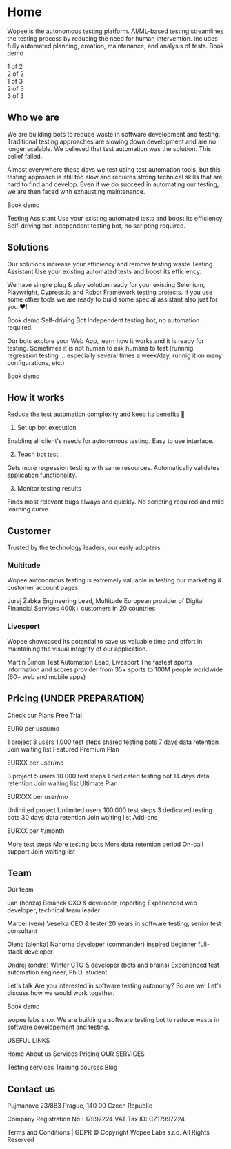 # Home

Wopee is the autonomous testing platform.
AI/ML-based testing streamlines the testing process by reducing the need for human intervention. Includes fully automated planning, creation, maintenance, and analysis of tests.
Book demo

<div class="container">
  <div class="row">
    <div class="col">
      1 of 2
    </div>
    <div class="col">
      2 of 2
    </div>
  </div>
  <div class="row">
    <div class="col">
      1 of 3
    </div>
    <div class="col">
      2 of 3
    </div>
    <div class="col">
      3 of 3
    </div>
  </div>
</div>

## Who we are

We are building bots to reduce waste in software development and testing.
Traditional testing approaches are slowing down development and are no longer scalable. We believed that test automation was the solution. This belief failed.

Almost everywhere these days we test using test automation tools, but this testing approach is still too slow and requires strong technical skills that are hard to find and develop. Even if we do succeed in automating our testing, we are then faced with exhausting maintenance.

Book demo

Testing Assistant
Use your existing automated tests and boost its efficiency.
Self-driving bot
Independent testing bot, no scripting required.

## Solutions

Our solutions increase your efficiency and remove testing waste
Testing Assistant
Use your existing automated tests and boost its efficiency.

We have simple plug & play solution ready for your existing Selenium, Playwright, Cypress.io and Robot Framework testing projects. If you use some other tools we are ready to build some special assistant also just for you ❤️!

Book demo
Self-driving Bot
Independent testing bot, no automation required.

Our bots explore your Web App, learn how it works and it is ready for testing. Sometimes it is not human to ask humans to test (runnnig regression testing ... especially several times a week/day, runnig it on many configurations, etc.)

Book demo

## How it works

Reduce the test automation complexity and keep its benefits 💪

1. Set up bot execution

Enabling all client's needs for autonomous testing. Easy to use interface.

2. Teach bot test

Gets more regression testing with same resources. Automatically validates application functionality.

3. Monitor testing results

Finds most relevant bugs always and quickly. No scripting required and mild learning curve.

## Customer

Trusted by the technology leaders, our early adopters



### Multitude

Wopee autonomous testing is extremely valuable in testing our marketing & customer account pages.

Juraj Žabka Engineering Lead, Multitude European provider of Digital Financial Services 400k+ customers in 20 countries

### Livesport

Wopee showcased its potential to save us valuable time and effort in maintaining the visual integrity of our application.

Martin Šimon Test Automation Lead, Livesport The fastest sports information and scores provider from 35+ sports to 100M people worldwide (60+ web and mobile apps)

## Pricing (UNDER PREPARATION)

Check our Plans
Free Trial

EUR0
per user/mo

1 project
3 users
1.000 test steps
shared testing bots
7 days data retention
Join waiting list
Featured
Premium Plan

EURXX 
per user/mo

3 project
5 users
10.000 test steps
1 dedicated testing bot
14 days data retention
Join waiting list
Ultimate Plan

EURXXX
per user/mo

Unlimited project
Unlimited users
100.000 test steps
3 dedicated testing bots
30 days data retention
Join waiting list
Add-ons

EURXX
per #/month

More test steps
More testing bots
More data retention period
On-call support
Join waiting list

## Team

Our team

Jan (honza) Beránek
CXO & developer, reporting
Experienced web developer, technical team leader

Marcel (vem) Veselka
CEO & tester
20 years in software testing, senior test consultant

Olena (alenka) Nahorna
developer (commander)
inspired beginner full-stack developer

Ondřej (ondra) Winter
CTO & developer (bots and brains)
Experienced test automation engineer, Ph.D. student

Let's talk
Are you interested in software testing autonomy? So are we! Let's discuss how we would work together.

Book demo 

wopee labs s.r.o.
We are building a software testing bot to reduce waste in software developement and testing.

USEFUL LINKS

Home
About us
Services
Pricing
OUR SERVICES

Testing services
Training courses
Blog

## Contact us

Pujmanove 23/883
Prague, 140 00
Czech Republic 

Company Registration No.: 17997224 
VAT Tax ID: CZ17997224

Terms and Conditions | GDPR
© Copyright Wopee Labs s.r.o. All Rights Reserved
